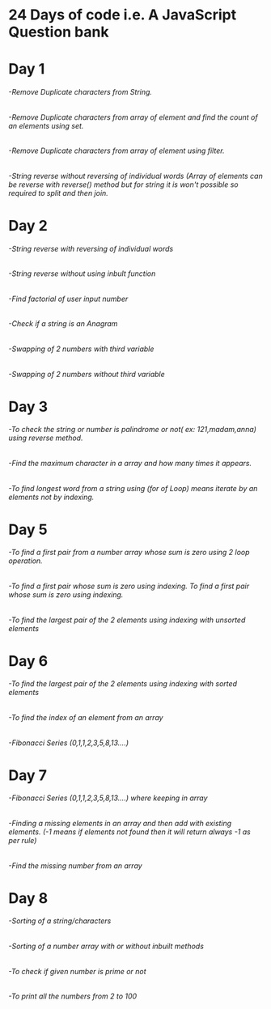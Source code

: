 # 24 Days of code i.e. A JavaScript Question bank

# **Day 1**

###### -Remove Duplicate characters from String.

###### -Remove Duplicate characters from array of element and find the count of an elements using set.

###### -Remove Duplicate characters from array of element using filter.

###### -String reverse without reversing of individual words (Array of elements can be reverse with reverse() method but for string it is won't possible so required to split and then join.

# **Day 2**

###### -String reverse with reversing of individual words

###### -String reverse without using inbult function

###### -Find factorial of user input number

###### -Check if a string is an Anagram

###### -Swapping of 2 numbers with third variable

###### -Swapping of 2 numbers without third variable

# **Day 3**

###### -To check the string or number is palindrome or not( ex: 121,madam,anna) using reverse method.

###### -Find the maximum character in a array and how many times it appears.

###### -To find longest word from a string using (for of Loop) means iterate by an elements not by indexing.

# **Day 5**

###### -To find a first pair from a number array whose sum is zero using 2 loop operation.

###### -To find a first pair whose sum is zero using indexing. To find a first pair whose sum is zero using indexing.

###### -To find the largest pair of the 2 elements using indexing with unsorted elements

# **Day 6**

###### -To find the largest pair of the 2 elements using indexing with sorted elements

###### -To find the index of an element from an array

###### -Fibonacci Series (0,1,1,2,3,5,8,13....)

# **Day 7**

###### -Fibonacci Series (0,1,1,2,3,5,8,13....) where keeping in array

###### -Finding a missing elements in an array and then add with existing elements. (-1 means if elements not found then it will return always -1 as per rule)

###### -Find the missing number from an array

# **Day 8**

###### -Sorting of a string/characters

###### -Sorting of a number array with or without inbuilt methods

###### -To check if given number is prime or not

###### -To print all the numbers from 2 to 100
